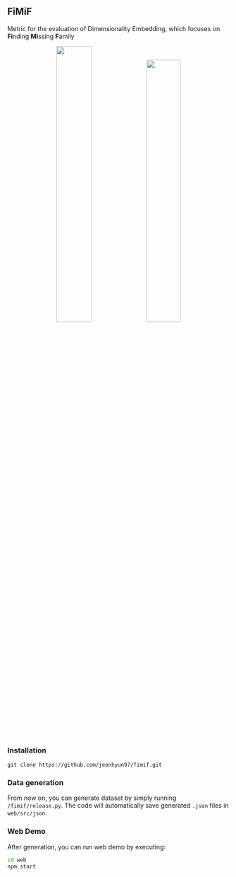 ## FiMiF

Metric for the evaluation of Dimensionality Embedding, which focuses on **Fi**nding **Mi**ssing **F**amily

<p align="center">
<img src="https://user-images.githubusercontent.com/38465539/94182412-ed416400-fedb-11ea-82af-b85ea3621916.png" width="40%">
<img src="https://user-images.githubusercontent.com/38465539/94182424-f16d8180-fedb-11ea-9487-0ea94df39a45.png" width="39%">
</p>

### Installation

```
git clone https://github.com/jeonhyun97/fimif.git
```

### Data generation

From now on, you can generate dataset by simply running `/fimif/release.py`. The code will automatically save generated `.json` files in `web/src/json`.

### Web Demo

After generation, you can run web demo by executing:
```sh
cd web
npm start
```
